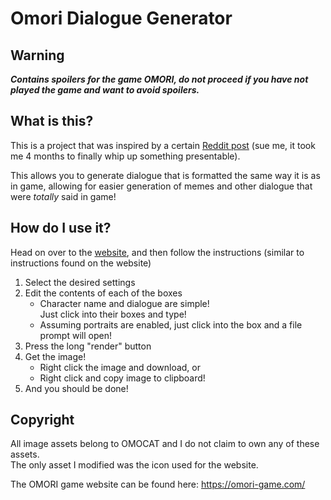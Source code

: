 # Omori Dialogue Generator

## Warning
***Contains spoilers for the game OMORI, do not proceed if you have not played
the game and want to avoid spoilers.***


## What is this?
This is a project that was inspired by a certain [Reddit post](https://www.reddit.com/r/OMORI/comments/rpl3p8/is_there_a_custom_dialogue_box_generator_anywhere/)
(sue me, it took me 4 months to finally whip up something presentable).

This allows you to generate dialogue that is formatted the same way it is as in
game, allowing for easier generation of memes and other dialogue that were
*totally* said in game!

## How do I use it?
Head on over to the [website](https://ransu-ll.github.io/Omori-Dialogue-Generator/), and then follow the instructions (similar to
instructions found on the website)
1. Select the desired settings
2. Edit the contents of each of the boxes
    * Character name and dialogue are simple!  
      Just click into their boxes and type!
    * Assuming portraits are enabled, just
click into the box and a file prompt
will open!
3. Press the long "render" button
4. Get the image!
    * Right click the image and download, or
    * Right click and copy image to clipboard!
5. And you should be done!

## Copyright
All image assets belong to OMOCAT and I do not claim to own any of these assets.  
The only asset I modified was the icon used for the website.

The OMORI game website can be found here: https://omori-game.com/
